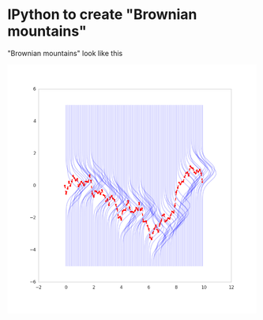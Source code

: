 # IPython to create "Brownian mountains" 

"Brownian mountains" look like this

![Brownian Mountains](brownian_discrete.png?raw=true)


